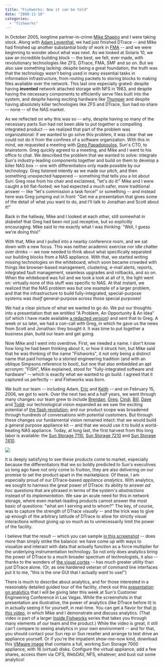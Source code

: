 ```yaml
---
title: "Fishworks: Now it can be told"
date: "2008-11-10"
categories: 
  - "fishworks"
---
```


In October 2005, longtime partner-in-crime [Mike Shapiro](http://blogs.sun.com/mws) and I were taking stock. Along with [Adam Leventhal](http://blogs.sun.com/ahl), we had just finished DTrace -- and Mike had finished up another substantial body of work in [FMA](http://opensolaris.org/os/community/fm/) -- and we were beginning to wonder about what was next. As we looked at Solaris 10, we saw an incredible building block -- the best, we felt, ever made, with revolutionary technologies like ZFS, DTrace, FMA, SMF and so on. But we also saw something lacking: despite being a great foundation, the truth was that the technology _wasn't_ being used in many essential tasks in information infrastructure, from routing packets to storing blocks to making files available over the network. This last one especially grated: despite having **invented** network attached storage with NFS in 1983, and despite having the necessary components to efficiently serve files built into the system, and despite having exciting hardware like [Thumper](http://www.sun.com/servers/x64/x4500/) and despite having absolutely killer technologies like ZFS and DTrace, Sun had no share -- none -- of the NAS market.

As we reflected on why this was so -- why, despite having so many of the necessary parts Sun had not been able to put together a compelling integrated product -- we realized that part of the problem was organizational: if we wanted to go solve this problem, it was clear that we could not do it from the confines of a software organization. With this in mind, we requested a meeting with [Greg Papadopoulos](http://blogs.sun.com/Gregp/), Sun's CTO, to brainstorm. Greg quickly agreed to a meeting, and Mike and I went to his office to chat. We described the problem that we wanted to solve: integrate Sun's industry-leading components together and build on them to develop a killer NAS box -- one with differentiators only made possible by our technology. Greg listened intently as we made our pitch, and then something unexpected happened -- something that tells you a lot about Sun: Greg rose from his chair and exclaimed, "let's do it!" Mike and I were caught a bit flat-footed; we had expected a much safer, more traditional answer -- like "let's commission a task force!" or something -- and instead here was Greg jumping out in front: "Get me a presentation that gives some of the detail of what you want to do, and I'll talk to Jonathan and Scott about it!"

Back in the hallway, Mike and I looked at each other, still somewhat in disbelief that Greg had been not just receptive, but so explicitly encouraging. Mike said to me exactly what I was thinking: "Well, I guess we're doing this!"

With that, Mike and I pulled into a nearby conference room, and we sat down with a new focus. This was neither academic exercise nor idle chatter over drinks -- we now needed to think about what specifically separated our building blocks from a NAS appliance. With that, we started writing missing technologies on the whiteboard, which soon became crowded with things like browser-based management, clustering, e-mail alerts, reports, integrated fault management, seamless upgrades and rollbacks, and so on. When the whiteboard was full and we took a look at all of it, the light went on: virtually none of this stuff was specific to NAS. At that instant, we realized that the NAS problem was but one example of a larger problem, and that the infrastructure to build fully-integrated, special-purpose systems was _itself_ general-purpose across those special purposes!

We had a clear picture of what we wanted to go do. We put our thoughts into a presentation that we entitled "A Problem, An Opportunity & An Idea" (of which I have made available [a redacted version](http://dtrace.org/resources/bmc/fishy-redacted.pdf)) and sent that to Greg. A week or so later, we had a con-call with Greg, in which he gave us the news from Scott and Jonathan: they bought it. It was time to put together a business plan, build our team and get going.

Now Mike and I went into overdrive. First, we needed a name. I don't know how long he had been thinking about it, or how it struck him, but Mike said that he was thinking of the name "Fishworks", it not only being a distinct name that paid homage to a storied engineering tradition (and with an oblique Simpsons reference to boot), but one that also embedded an apt acronym: "FISH", Mike explained, stood for "fully-integrated software and hardware" -- which is exactly what we wanted to go build. I agreed that it captured us perfectly -- and Fishworks was born.

We built our team -- including Adam, [Eric](http://blogs.sun.com/eschrock) and [Keith](http://blogs.sun.com/wesolows) -- and on February 15, 2006, we got to work. Over the next two and a half years, we went through many changes: our team grew to include [Brendan](http://blogs.sun.com/brendan), [Greg](http://blogs.sun.com/greg), [Cindi](http://blogs.sun.com/cindi), [Bill](http://blogs.sun.com/wdp), [Dave](http://blogs.sun.com/dap) and [Todd](http://blogs.sun.com/tmp); our technological vision expanded as we saw the exciting potential of [the flash revolution](http://blogs.sun.com/ahl/entry/flash_hybrid_pools_and_future); and our product scope was broadened through hundreds of conversations with potential customers. But through these changes our fundamental vision remained intact: that we would build a general purpose appliance kit -- and that we would use it to build a world-beating NAS appliance. Today, at long last, the first harvest from this long labor is available: the [Sun Storage 7110](http://www.sun.com/storage/disk_systems/unified_storage/7110/), [Sun Storage 7210](http://www.sun.com/storage/disk_systems/unified_storage/7210/) and [Sun Storage 7410](http://www.sun.com/storage/disk_systems/unified_storage/7410/).

![](http://dtrace.org/resources/bmc/analytics_screenshot.png)

It is deeply satisfying to see these products come to market, especially because the differentiators that we so boldly predicted to Sun's executives so long ago have not only come to fruition, they are also delivering on our promise to set the product apart in the marketplace. Of these, I am especially proud of our DTrace-based _appliance analytics_. With analytics, we sought to harness the great power of DTrace: its ability to answer _ad hoc_ questions that are phrased in terms of the system's _abstractions_ instead of its _implementation_. We saw an acute need for this in network storage, where even market-leading products cannot answer the most basic of questions: "what am I serving and to whom?" The key, of course, was to capture the strength of DTrace _visually_ -- and the trick was to give up enough of the arbitrary latitude of DTrace to allow for strictly visual interactions without giving up so much as to unnecessarily limit the power of the facility.

I believe that the result -- which you can sample [in this screenshot](http://dtrace.org/resources/bmc/analytics_screenshot_full.png) -- does more than simply strike the balance: we have come up with ways to visualize and interact with data that actually function as a force multiplier for the underlying instrumentation technology. So not only does analytics bring the power of DTrace to a much broader spectrum of technologists, it also -- thanks to the wonders of [the visual cortex](http://en.wikipedia.org/wiki/Visual_cortex) -- has much greater utility than just DTrace alone. (Or, as one hardened veteran of command line interfaces put it to me, "this is the one GUI that I actually _want_ to use!")

There is much to describe about analytics, and for those interested in a reasonably detailed guided tour of the facility, check out this [presentation on analytics](http://dtrace.org/resources/bmc/cec_analytics.pdf) that I will be giving later this week at Sun's Customer Engineering Conference in Las Vegas. While the screenshots in that presentation are illustrative, the power of analytics (like DTrace before it) is in actually seeing it for yourself, in real-time. You can get a flavor for that [in this video](http://link.brightcove.com/services/link/bcpid1683878780/bctid1906937239), in which Mike and I demonstrate and discuss analytics. (That video is part of a larger [Inside Fishworks](http://wikis.sun.com/display/BluePrints/Sun%20Storage%207000%20Management%20Software) series that takes you through many elements of our team and the product.) While the video is great, it still can't compare to seeing analytics in your own environment -- and for that, you should contact your Sun rep or Sun reseller and arrange to test drive an appliance yourself. Or if you're the impatient show-me-now kind, download this [VMware image](https://cds.sun.com/is-bin/INTERSHOP.enfinity/WFS/CDS-CDS_SMI-Site/en_US/-/USD/ViewProductDetail-Start?ProductRef=SunStorageSim-1.0-OTH-G-F@CDS-CDS_SMI) that contains a full, working Sun Storage 7000 appliance, with 16 (virtual) disks. Configure the virtual appliance, add a few shares, access them via CIFS, WebDAV, NFS, whatever, and bust out some analytics!
